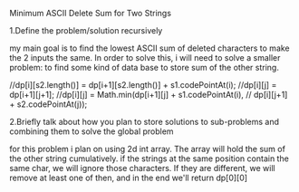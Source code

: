 Minimum ASCII Delete Sum for Two Strings 

1.Define the problem/solution recursively 

my main goal is to find the lowest ASCII sum of deleted characters to make the 2 inputs the same. 
In order to solve this, i will need to solve a smaller problem: to find some 
kind of data base to store sum of the other string.

//dp[i][s2.length()] = dp[i+1][s2.length()] + s1.codePointAt(i);
//dp[i][j] = dp[i+1][j+1];
//dp[i][j] = Math.min(dp[i+1][j] + s1.codePointAt(i),
//                    dp[i][j+1] + s2.codePointAt(j));

2.Briefly talk about how you plan to store solutions to sub-problems and combining them to solve the global problem

for this problem i plan on using 2d int array. The array will hold the sum of the other string cumulatively. if 
the strings at the same position contain the same char, we will ignore those characters. If they are different, we
will remove at least one of then, and in the end we'll return dp[0][0]
